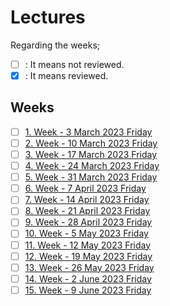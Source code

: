 # Lectures

Regarding the weeks;
- [ ] : It means not reviewed.
- [x] : It means reviewed.

## Weeks
- [ ] [1. Week - 3 March 2023 Friday](01_03_03_2023.md)
- [ ] [2. Week - 10 March 2023 Friday](02_10_03_2023.md)
- [ ] [3. Week - 17 March 2023 Friday](03_17_03_2023.md)
- [ ] [4. Week - 24 March 2023 Friday](04_24_03_2023.md)
- [ ] [5. Week - 31 March 2023 Friday](05_31_03_2023.md)
- [ ] [6. Week - 7 April 2023 Friday](06_07_04_2023.md)
- [ ] [7. Week - 14 April 2023 Friday](07_14_04_2023.md)
- [ ] [8. Week - 21 April 2023 Friday](08_21_04_2023.md)
- [ ] [9. Week - 28 April 2023 Friday](09_28_04_2023.md)
- [ ] [10. Week - 5 May 2023 Friday](10_05_05_2023.md)
- [ ] [11. Week - 12 May 2023 Friday](11_12_05_2023.md)
- [ ] [12. Week - 19 May 2023 Friday](12_19_05_2023.md)
- [ ] [13. Week - 26 May 2023 Friday](13_26_05_2023.md)
- [ ] [14. Week - 2 June 2023 Friday](14_02_06_2023.md)
- [ ] [15. Week - 9 June 2023 Friday](15_09_06_2023.md)
